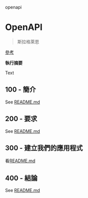 openapi

# OpenAPI

> 斯拉格萊恩

[參考](./REFERENCES.md)

**執行摘要**

Text

## 100 - 簡介

See [README.md](./100/README.md)

## 200 - 要求

See [README.md](./200/README.md)

## 300 - 建立我們的應用程式

看[README.md](./300/README.md)

## 400 - 結論

See [README.md](./400/README.md)
